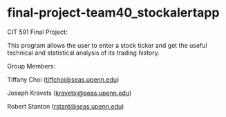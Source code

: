 # final-project-team40_stockalertapp

CIT 591 Final Project:


This program allows the user to enter a stock ticker and get the useful technical and statistical analysis of its trading history.


Group Members: 

Tiffany Choi (tiffchoi@seas.upenn.edu)

Joseph Kravets (kravetsj@seas.upenn.edu)

Robert Stanton (rstant@seas.upenn.edu)
